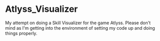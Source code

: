 # Atlyss_Visualizer

My attempt on doing a Skill Visualizer for the game Atlyss. Please don't mind as I'm getting into the environment of setting my code up and doing things properly.
